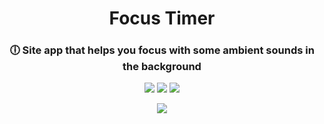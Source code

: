 <h1 align="center">
	Focus Timer
</h1>

<h3 align="center">
	🕕 Site app that helps you focus with some ambient sounds in the background
</h3>

<p align="center">
	<img src="https://img.shields.io/github/repo-size/LucasSPaiva/focus-timer?color=green"/>
	<img src="https://img.shields.io/github/last-commit/LucasSPaiva/focus-timer?color=green"/>
	<img src="https://img.shields.io/github/issues-raw/LucasSPaiva/focus-timer?color=green"/>
</p>
<p align="center">
  <img src="https://user-images.githubusercontent.com/65200790/172449108-bf5bc102-0782-4407-b42e-478a7bfe320d.gif">
</p>

